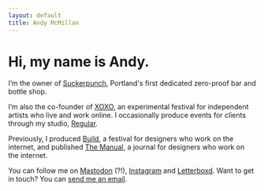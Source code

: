 ```yaml
---
layout: default
title: Andy McMillan
---
```


# Hi, my name is Andy.

I’m the owner of [Suckerpunch](https://suckerpunch.bar/), Portland's first dedicated zero-proof bar and bottle shop.

I’m also the co-founder of [XOXO](https://xoxofest.com/), an experimental festival for independent artists who live and work online. I occasionally produce events for clients through my studio, [Regular](https://regular.events/).

Previously, I produced [Build](https://buildconf.com/), a festival for designers who work on the internet, and published [The Manual](https://alwaysreadthemanual.com/), a journal for designers who work on the internet.

You can follow me on [Mastodon](https://xoxo.zone/@andymcmillan) (?!), [Instagram](https://www.instagram.com/goodonpaper/) and [Letterboxd](https://letterboxd.com/andymcmillan/). Want to get in touch? You can [send me an email](mailto:hi@andymcmillan.com).
